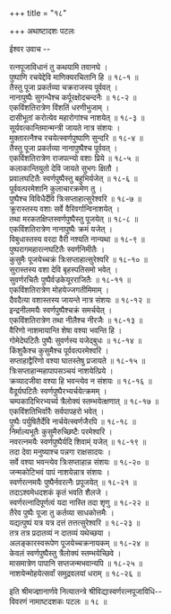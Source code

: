 +++
title = "१८"

+++
अथाष्टादशः पटलः  
  
  
  
ईश्वर उवाच --  
  
रत्नपूजाविधानं तु कथयामि तवानघे ।  
पुष्पाणि रचयेद्देवि माणिक्यरचितानि हि ॥ १८-१ ॥  
तैस्तु पूजा प्रकर्तव्या चक्रराजस्य पूर्ववत् ।  
नानापुष्पैः सुगन्धैश्च कर्पूरक्षोदचन्दनैः ॥ १८-२ ॥  
एकविंशतिरात्रेण विंशतिं धरणीभुजाम् ।  
दासीभूतां करोत्येव महारोगांश्च नाशयेत् ॥ १८-३ ॥  
सूर्यवत्कान्तिमान्मन्त्री जायते नात्र संशयः ।  
मुक्तारत्नैश्च रचयेत्स्वर्णपुष्पाणि सुन्दरि ॥ १८-४ ॥  
तैस्तु पूजा प्रकर्तव्या नानापुष्पैश्च पूर्ववत् ।  
एकविंशतिरात्रेण राजपत्न्यो वशाः प्रिये ॥ १८-५ ॥  
कलाकान्तियुतो देवि जायते सुभगः क्षितौ ।  
प्रवालघटितैः स्वर्णपुष्पैस्तु बहुभिर्यजेत् ॥ १८-६ ॥  
पूर्ववत्परमेशानि कुलाचारक्रमेण तु ।  
पुष्पैश्च विविधैर्देवि त्रिःसप्ताहात्सुरेश्वरि ॥ १८-७ ॥  
क्रूरास्तस्य वशाः सर्वे वैरिवर्गान्विनाशयेत् ।  
तथा मरकतक्षिप्तस्वर्णपुष्पैस्तु पूजयेत् ॥ १८-८ ॥  
एकविंशतिरात्रेण नानापुष्पैः क्रमं यजेत् ।  
विबुधास्तस्य वरदा वैरी नश्यति नान्यथा ॥ १८-९ ॥  
पुष्परागमहारत्नघटितैः स्वर्णनिमीतैः ।  
कुसुमैः पूजयेच्चक्रं त्रिःसप्ताहात्सुरेश्वरि ॥ १८-१० ॥  
सुरास्तस्य वशा देवि बृहस्पतिसमो भवेत् ।  
सुवर्णरचितैः पुष्पैर्वज्रकेयूरराजितैः ॥ १८-११ ॥  
एकविंशतिरात्रेण मोहयेज्जगतीमिमाम् ।  
दैवदैत्या वशास्तस्य जायन्ते नात्र संशयः ॥ १८-१२ ॥  
इन्द्रनीलमयैः स्वर्णपुष्पैश्चक्रं समर्चयेत् ।  
एकविंशतिरात्रेण तथा नीलैश्च नीरजैः ॥ १८-१३ ॥  
वैरिणो नाशमायान्ति शेषा वश्या भवन्ति हि ।  
गोमेदेघटितैः पुष्पैः सुवर्णस्य यजेद्बुधः ॥ १८-१४ ॥  
किंशुकैश्च कुसुमैश्च पूर्ववत्परमेश्वरि ।  
सप्ताहाद्वैरिणो वश्या घातस्तेषु प्रजायते ॥ १८-१५ ॥  
त्रिःसप्ताहान्महापापसञ्चयं नाशयेत्प्रिये ।  
क्रव्यादजीवा वश्या हि भवन्त्येव न संशयः ॥ १८-१६ ॥  
वैदूर्यघटितैः स्वर्णपुष्पैरभ्यर्चयेत्क्रमम् ।  
चम्पकादिभिरभ्यर्च्य त्रैलोक्यं स्तम्भयेत्क्षणात् ॥ १८-१७ ॥  
एकविंशतिभिर्वारैः सर्वपापहरो भवेत् ।  
पुष्पैः पर्युषितैर्देवि नार्चयेत्स्वर्णजैरपि ॥ १८-१८ ॥  
निर्माल्यभूतैः कुसुमैरुच्छिष्टैः परमेश्वरि ।  
नवरत्नमयैः स्वर्णपुष्पैर्यदि शिवाम्ं यजेत् ॥ १८-१९ ॥  
तदा देवा मनुष्याश्च पन्नगा राक्षसादयः ।  
सर्वे वश्या भवन्त्येव त्रिःसप्ताहान्न संशयः ॥ १८-२० ॥  
जन्मकोटिभवं पापं नाशयेन्नात्र संशयः ।  
स्वर्णरत्नमयैः पुष्पैर्नवरत्नैः प्रपूजयेत् ॥ १८-२१ ॥  
तदाऽश्वमेधदशकं कृतं भवति शैलजे ।  
स्वर्णरत्नादिपूर्णत्वं यदा नास्ति तदा शृणु ॥ १८-२२ ॥  
तैरेव पुष्पैः पूजा तु कर्तव्या साधकोत्तमैः ।  
यद्यत्पुष्पं यत्र यत्र दत्तं तत्तत्सुरेश्वरि ॥ १८-२३ ॥  
तत्र तत्र प्रदातव्यं न दातव्यं यथेच्छया ।  
अलङ्कारस्वरूपेण पूजयेच्चक्रनायकम् ॥ १८-२४ ॥  
केवलं स्वर्णपुष्पैस्तु त्रैलोक्यं स्तम्भयेच्छिवे ।  
मासमात्रेण पापानि सप्तजन्मभवान्यपि ॥ १८-२५ ॥  
नाशयेन्मोहयेत्सर्वां समुद्रवलयां धराम् ॥ १८-२६ ॥  
  
इति श्रीमज्ज्ञानार्णवे नित्यातन्त्रे श्रीविद्यास्वर्णरत्नपूजाविधि--   
विवरणं नामाष्टदशकः पटलः ॥ १८ ॥  
  
  
  
  
  
